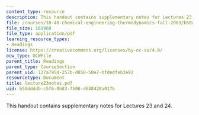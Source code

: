 ```yaml
---
content_type: resource
description: This handout contains supplementary notes for Lectures 23 and 24.
file: /courses/10-40-chemical-engineering-thermodynamics-fall-2003/b50ddddbc5f60b837b06d608428a017b_lecture23notes.pdf
file_size: 161969
file_type: application/pdf
learning_resource_types:
- Readings
license: https://creativecommons.org/licenses/by-nc-sa/4.0/
ocw_type: OCWFile
parent_title: Readings
parent_type: CourseSection
parent_uid: 127a7954-257b-d858-50e7-bfdedfeb3e92
resourcetype: Document
title: lecture23notes.pdf
uid: b50ddddb-c5f6-0b83-7b06-d608428a017b
---
```

This handout contains supplementary notes for Lectures 23 and 24.